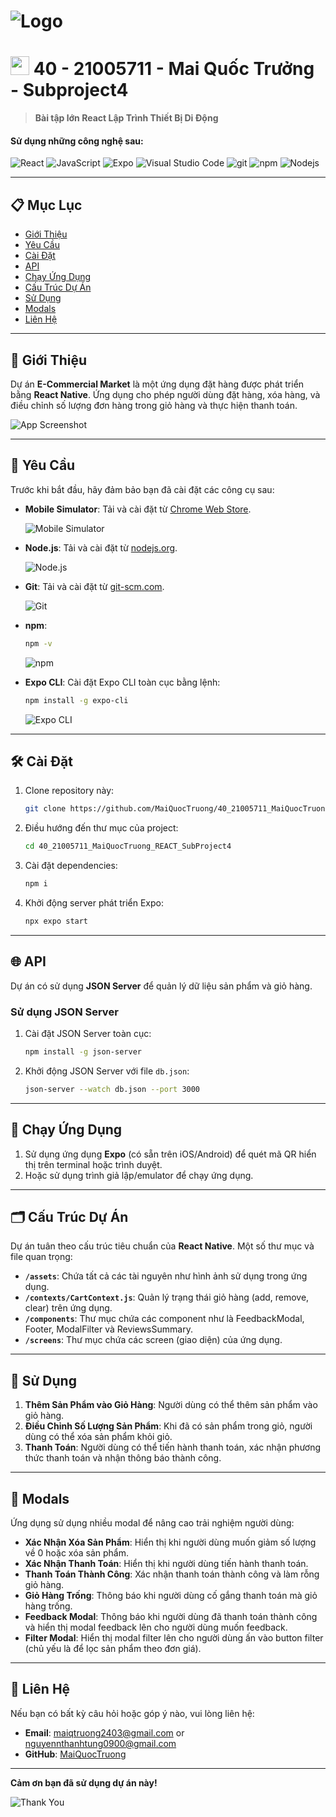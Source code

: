 # ![Logo](./assets/logo.png) 
<h1><img src="https://emojis.slackmojis.com/emojis/images/1531849430/4246/blob-sunglasses.gif?1531849430" width="30"/> 40 - 21005711 - Mai Quốc Trưởng - Subproject4</h1>

> **Bài tập lớn React Lập Trình Thiết Bị Di Động**
<h4>Sử dụng những công nghệ sau:</h4>
<p>
  <img alt="React" src="https://img.shields.io/badge/-React-45b8d8?style=flat-square&logo=react&logoColor=white" />
  <img alt="JavaScript" src="https://img.shields.io/badge/-JavaScript-F7DF1E?style=flat-square&logo=javascript&logoColor=white" />
  <img alt="Expo" src="https://img.shields.io/badge/-Expo-1B1F1B?style=flat-square&logo=expo&logoColor=white" />
  <img alt="Visual Studio Code" src="https://img.shields.io/badge/-Visual%20Studio%20Code-007ACC?style=flat-square&logo=visual-studio-code&logoColor=white" />
  <img alt="git" src="https://img.shields.io/badge/-Git-F05032?style=flat-square&logo=git&logoColor=white" />
  <img alt="npm" src="https://img.shields.io/badge/-NPM-CB3837?style=flat-square&logo=npm&logoColor=white" />
  <img alt="Nodejs" src="https://img.shields.io/badge/-Nodejs-43853d?style=flat-square&logo=Node.js&logoColor=white" />
</p>

---

## 📋 Mục Lục

- [Giới Thiệu](#giới-thiệu)
- [Yêu Cầu](#yêu-cầu)
- [Cài Đặt](#cài-đặt)
- [API](#api)
- [Chạy Ứng Dụng](#chạy-ứng-dụng)
- [Cấu Trúc Dự Án](#cấu-trúc-dự-án)
- [Sử Dụng](#sử-dụng)
- [Modals](#modals)
- [Liên Hệ](#liên-hệ)

---

## 🎉 Giới Thiệu

Dự án **E-Commercial Market** là một ứng dụng đặt hàng được phát triển bằng **React Native**. Ứng dụng cho phép người dùng đặt hàng, xóa hàng, và điều chỉnh số lượng đơn hàng trong giỏ hàng và thực hiện thanh toán.

![App Screenshot](./assets/1110_2_.gif)

---

## 📌 Yêu Cầu

Trước khi bắt đầu, hãy đảm bảo bạn đã cài đặt các công cụ sau:

- **Mobile Simulator**: Tải và cài đặt từ [Chrome Web Store](https://chromewebstore.google.com/detail/mobile-simulator-responsi/ckejmhbmlajgoklhgbapkiccekfoccmk).
  
  ![Mobile Simulator](https://lh3.googleusercontent.com/2j5aTV0zdY4-if24IerwQlyMyuzd4sEuWL116G5Aq3vhKT3FGX7FtQV7moRLS-P9qK23WhMVCxiHVH3CL1DJ8V04caQ=s1280-w1280-h800)

- **Node.js**: Tải và cài đặt từ [nodejs.org](https://nodejs.org/).

  ![Node.js](https://nodejs.org/static/images/logo.svg)

- **Git**: Tải và cài đặt từ [git-scm.com](https://git-scm.com/).

  ![Git](https://git-scm.com/images/logos/downloads/Git-Icon-1788C.png)
  
- **npm**:

    ```bash
    npm -v
    ```
  ![npm](https://upload.wikimedia.org/wikipedia/commons/thumb/d/db/Npm-logo.svg/1024px-Npm-logo.svg.png)
  
- **Expo CLI**: Cài đặt Expo CLI toàn cục bằng lệnh:

    ```bash
    npm install -g expo-cli
    ```

  ![Expo CLI](https://images.viblo.asia/full/7321932b-aeae-41c1-9978-89d4e9526472.png)

---

## 🛠️ Cài Đặt

1. Clone repository này:

    ```bash
    git clone https://github.com/MaiQuocTruong/40_21005711_MaiQuocTruong_REACT_SubProject4.git
    ```

2. Điều hướng đến thư mục của project:

    ```bash
    cd 40_21005711_MaiQuocTruong_REACT_SubProject4
    ```

3. Cài đặt dependencies:

    ```bash
    npm i
    ```

4. Khởi động server phát triển Expo:

    ```bash
    npx expo start
    ```

---

## 🌐 API

Dự án có sử dụng **JSON Server** để quản lý dữ liệu sản phẩm và giỏ hàng.

### Sử dụng JSON Server

1. Cài đặt JSON Server toàn cục:

    ```bash
    npm install -g json-server
    ```

2. Khởi động JSON Server với file `db.json`:

    ```bash
    json-server --watch db.json --port 3000
    ```
---

## 🚀 Chạy Ứng Dụng

1. Sử dụng ứng dụng **Expo** (có sẵn trên iOS/Android) để quét mã QR hiển thị trên terminal hoặc trình duyệt.
2. Hoặc sử dụng trình giả lập/emulator để chạy ứng dụng.

---

## 🗂️ Cấu Trúc Dự Án

Dự án tuân theo cấu trúc tiêu chuẩn của **React Native**. Một số thư mục và file quan trọng:

- **`/assets`**: Chứa tất cả các tài nguyên như hình ảnh sử dụng trong ứng dụng.
- **`/contexts/CartContext.js`**: Quản lý trạng thái giỏ hàng (add, remove, clear) trên ứng dụng.
- **`/components`**: Thư mục chứa các component như là FeedbackModal, Footer, ModalFilter và ReviewsSummary.
- **`/screens`**: Thư mục chứa các screen (giao diện) của ứng dụng.

---

## 🛒 Sử Dụng

1. **Thêm Sản Phẩm vào Giỏ Hàng**: Người dùng có thể thêm sản phẩm vào giỏ hàng.
2. **Điều Chỉnh Số Lượng Sản Phẩm**: Khi đã có sản phẩm trong giỏ, người dùng có thể xóa sản phẩm khỏi giỏ.
3. **Thanh Toán**: Người dùng có thể tiến hành thanh toán, xác nhận phương thức thanh toán và nhận thông báo thành công.

---

## 🔄 Modals

Ứng dụng sử dụng nhiều modal để nâng cao trải nghiệm người dùng:

- **Xác Nhận Xóa Sản Phẩm**: Hiển thị khi người dùng muốn giảm số lượng về 0 hoặc xóa sản phẩm.
- **Xác Nhận Thanh Toán**: Hiển thị khi người dùng tiến hành thanh toán.
- **Thanh Toán Thành Công**: Xác nhận thanh toán thành công và làm rỗng giỏ hàng.
- **Giỏ Hàng Trống**: Thông báo khi người dùng cố gắng thanh toán mà giỏ hàng trống.
- **Feedback Modal**: Thông báo khi người dùng đã thanh toán thành công và hiển thị modal feedback lên cho người dùng muốn feedback.
- **Filter Modal**: Hiển thị modal filter lên cho người dùng ấn vào button filter (chủ yếu là để lọc sản phẩm theo đơn giá).
---

## 📧 Liên Hệ

Nếu bạn có bất kỳ câu hỏi hoặc góp ý nào, vui lòng liên hệ:

- **Email**: maiqtruong2403@gmail.com or nguyennthanhtung0900@gmail.com
- **GitHub**: [MaiQuocTruong](https://github.com/MaiQuocTruong)

---

**Cảm ơn bạn đã sử dụng dự án này!**

![Thank You](https://media2.giphy.com/media/v1.Y2lkPTc5MGI3NjExM2dtejc1bm1nNDJrdnU0ZW1zcTFkdzlpb3VrYWNoMXA3b2h4OThsbSZlcD12MV9pbnRlcm5hbF9naWZfYnlfaWQmY3Q9Zw/scZPhLqaVOM1qG4lT9/giphy.webp)